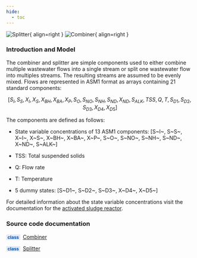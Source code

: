 ```yaml
---
hide:
  - toc
---
```


![Splitter](../../assets/icons/bsm2python/splitter.svg){ align=right }
![Combiner](../../assets/icons/bsm2python/combiner.svg){ align=right }

### Introduction and Model

The combiner and splitter are simple components used to either combine multiple wastewater flows into a single stream or split one wastewater flow into multiples streams. The resulting streams are assumed to be evenly mixed. Flows are represented in ASM1 format as arrays containing 21 standard components:

$$
\left[S_I, S_S, X_I, X_S, X_{BH}, X_{BA}, X_P, S_O, S_{NO}, S_{NH}, S_{ND}, X_{ND}, S_{ALK}, TSS, Q, T, S_{D1}, S_{D2}, S_{D3}, X_{D4}, X_{D5}\right]
$$

The components are defined as follows:

- State variable concentrations of 13 ASM1 components: [S~I~, S~S~, X~I~, X~S~, X~BH~, X~BA~, X~P~, S~O~, S~NO~, S~NH~, S~ND~, X~ND~, S~ALK~]

- TSS: Total suspended solids

- Q: Flow rate

- T: Temperature

- 5 dummy states: [S~D1~, S~D2~, S~D3~, X~D4~, X~D5~]

For detailed information about the state variable concentrations visit the documentation for the [activated sludge reactor](../activated_sludge_reactor).


### Source code documentation

<span style=
  "color: #0550ae;
  font-weight: bold;
  font-size: .85em;
  background-color: #0550ae1a;
  padding: 0 .3em;
  border-radius: .1rem;
  margin-right: 0.2rem;">
class</span> [Combiner](/reference/bsm2_python/bsm2/helpers_bsm2/#bsm2_python.bsm2.helpers_bsm2.Combiner)

<span style=
  "color: #0550ae;
  font-weight: bold;
  font-size: .85em;
  background-color: #0550ae1a;
  padding: 0 .3em;
  border-radius: .1rem;
  margin-right: 0.2rem;">
class</span> [Splitter](/reference/bsm2_python/bsm2/helpers_bsm2/#bsm2_python.bsm2.helpers_bsm2.Splitter)
